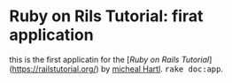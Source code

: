 # Ruby on Rils Tutorial: firat application

this is the first applicatin for the [*Ruby on Rails Tutorial*] (https://railstutorial.org/) by [micheal Hartl](http://michealhartl.com/).
<tt>rake doc:app</tt>.
